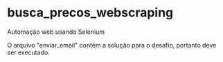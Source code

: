 # busca_precos_webscraping
Automação web usando Selenium

O arquivo "enviar_email" contém a solução para o desafio, portanto deve ser executado.
